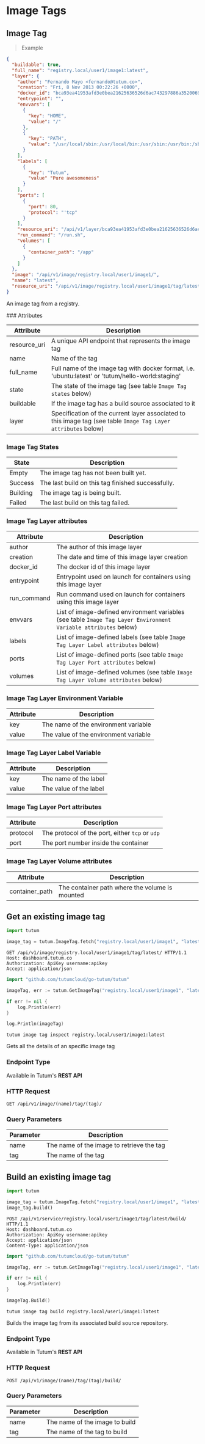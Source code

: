 # Image Tags

## Image Tag

> Example

```json
{
  "buildable": true,
  "full_name": "registry.local/user1/image1:latest",
  "layer": {
    "author": "Fernando Mayo <fernando@tutum.co>",
    "creation": "Fri, 8 Nov 2013 00:22:26 +0000",
    "docker_id": "bca93ea41953afd3e0bea21625636526d6ac743297886a3520069544a00e3a70",
    "entrypoint": "",
    "envvars": [
      {
        "key": "HOME",
        "value": "/"
      },
      {
        "key": "PATH",
        "value": "/usr/local/sbin:/usr/local/bin:/usr/sbin:/usr/bin:/sbin:/bin"
      }
    ],
    "labels": [
      {
        "key": "Tutum",
        "value" "Pure awesomeness"
      }
    ],
    "ports": [
      {
        "port": 80,
        "protocol": "'tcp"
      }
    ],
    "resource_uri": "/api/v1/layer/bca93ea41953afd3e0bea21625636526d6ac743297886a3520069544a00e3a70/",
    "run_command": "/run.sh",
    "volumes": [
      {
        "container_path": "/app"
      }
    ]
  },
  "image": "/api/v1/image/registry.local/user1/image1/",
  "name": "latest",
  "resource_uri": "/api/v1/image/registry.local/user1/image1/tag/latest/"
}
```

An image tag from a registry.

### Attributes

Attribute | Description
--------- | -----------
resource_uri | A unique API endpoint that represents the image tag
name | Name of the tag
full_name | Full name of the image tag with docker format, i.e. 'ubuntu:latest' or 'tutum/hello-world:staging'
state | The state of the image tag (see table `Image Tag states` below)
buildable | If the image tag has a build source associated to it
layer | Specification of the current layer associated to this image tag (see table `Image Tag Layer attributes` below)


### Image Tag States

State | Description
----- | -----------
Empty | The image tag has not been built yet.
Success | The last build on this tag finished successfully.
Building | The image tag is being built.
Failed | The last build on this tag failed.


### Image Tag Layer attributes

Attribute | Description
--------- | -----------
author | The author of this image layer
creation | The date and time of this image layer creation
docker_id | The docker id of this image layer
entrypoint | Entrypoint used on launch for containers using this image layer
run_command | Run command used on launch for containers using this image layer
envvars | List of image-defined environment variables (see table `Image Tag Layer Environment Variable attributes` below)
labels | List of image-defined labels (see table `Image Tag Layer Label attributes` below)
ports | List of image-defined ports (see table `Image Tag Layer Port attributes` below)
volumes | List of image-defined volumes (see table `Image Tag Layer Volume attributes` below)


### Image Tag Layer Environment Variable

Attribute | Description
--------- | -----------
key | The name of the environment variable
value | The value of the environment variable


### Image Tag Layer Label Variable

Attribute | Description
--------- | -----------
key | The name of the label
value | The value of the label


### Image Tag Layer Port attributes

Attribute | Description
--------- | -----------
protocol | The protocol of the port, either `tcp` or `udp`
port | The port number inside the container


### Image Tag Layer Volume attributes

Attribute | Description
--------- | -----------
container_path | The container path where the volume is mounted


## Get an existing image tag

```python
import tutum

image_tag = tutum.ImageTag.fetch("registry.local/user1/image1", "latest")
```

```http
GET /api/v1/image/registry.local/user1/image1/tag/latest/ HTTP/1.1
Host: dashboard.tutum.co
Authorization: ApiKey username:apikey
Accept: application/json
```

```go
import "github.com/tutumcloud/go-tutum/tutum"

imageTag, err := tutum.GetImageTag("registry.local/user1/image1", "latest")

if err != nil {
	log.Println(err)
}

log.Println(imageTag)
```

```shell
tutum image tag inspect registry.local/user1/image1:latest
```

Gets all the details of an specific image tag

### Endpoint Type

Available in Tutum's **REST API**

### HTTP Request

`GET /api/v1/image/(name)/tag/(tag)/`

### Query Parameters

Parameter | Description
--------- | -----------
name | The name of the image to retrieve the tag
tag | The name of the tag


## Build an existing image tag

```python
import tutum

image_tag = tutum.ImageTag.fetch("registry.local/user1/image1", "latest")
image_tag.build()
```

```http
POST /api/v1/service/registry.local/user1/image1/tag/latest/build/ HTTP/1.1
Host: dashboard.tutum.co
Authorization: ApiKey username:apikey
Accept: application/json
Content-Type: application/json

```

```go
import "github.com/tutumcloud/go-tutum/tutum"

imageTag, err := tutum.GetImageTag("registry.local/user1/image1", "latest")

if err != nil {
	log.Println(err)
}

imageTag.Build()
```

```shell
tutum image tag build registry.local/user1/image1:latest
```

Builds the image tag from its associated build source repository.

### Endpoint Type

Available in Tutum's **REST API**

### HTTP Request

`POST /api/v1/image/(name)/tag/(tag)/build/`

### Query Parameters

Parameter | Description
--------- | -----------
name | The name of the image to build
tag | The name of the tag to build
